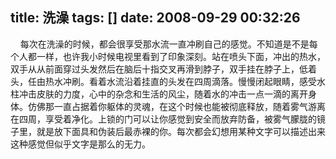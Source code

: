 title: 洗澡
tags: []
date: 2008-09-29 00:32:26
---

<p>&nbsp;&nbsp;&nbsp;&nbsp;每次在洗澡的时候，都会很享受那水流一直冲刷自己的感觉。不知道是不是每个人都一样，也许我小时候电视里看到了印象深刻。站在喷头下面，冲出的热水，双手从从前面穿过头发然后在脑后十指交叉再滑到脖子，双手挂在脖子上，低着头，任由热水冲刷。看着水流沿着挂直的头发在四周滴落。慢慢闭起眼睛，感受水柱冲击皮肤的力度，心中的杂念和生活的风尘，随着水的冲击一点一滴的离开身体。仿佛那一直占据着你躯体的灵魂，在这个时候也能被彻底释放，随着雾气游离在四周，享受着净化。上锁的门可以让你感觉到安全而放弃防备，被雾气朦胧的镜子里，就是放下面具和伪装后最赤裸的你。每次都会幻想用某种文字可以描述出来这种感觉但似乎文字是那么的无力。
</p>